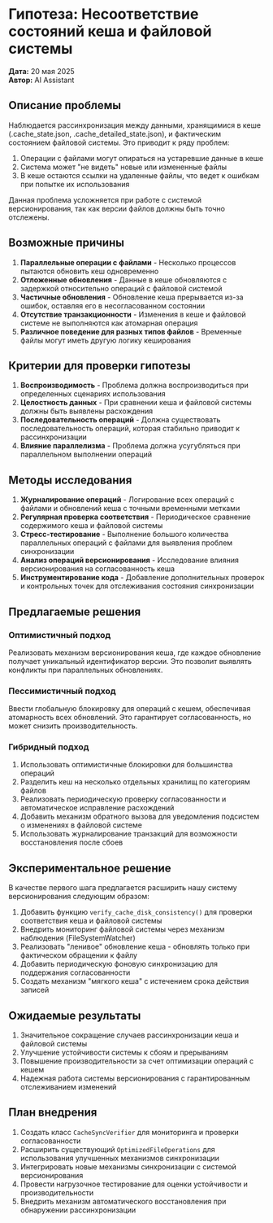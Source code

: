 # Гипотеза: Несоответствие состояний кеша и файловой системы

**Дата:** 20 мая 2025  
**Автор:** AI Assistant

## Описание проблемы

Наблюдается рассинхронизация между данными, хранящимися в кеше (.cache_state.json, .cache_detailed_state.json), и фактическим состоянием файловой системы. Это приводит к ряду проблем:

1. Операции с файлами могут опираться на устаревшие данные в кеше
2. Система может "не видеть" новые или измененные файлы
3. В кеше остаются ссылки на удаленные файлы, что ведет к ошибкам при попытке их использования

Данная проблема усложняется при работе с системой версионирования, так как версии файлов должны быть точно отслежены.

## Возможные причины

1. **Параллельные операции с файлами** - Несколько процессов пытаются обновить кеш одновременно
2. **Отложенные обновления** - Данные в кеше обновляются с задержкой относительно операций с файловой системой
3. **Частичные обновления** - Обновление кеша прерывается из-за ошибок, оставляя его в несогласованном состоянии
4. **Отсутствие транзакционности** - Изменения в кеше и файловой системе не выполняются как атомарная операция
5. **Различное поведение для разных типов файлов** - Временные файлы могут иметь другую логику кеширования

## Критерии для проверки гипотезы

1. **Воспроизводимость** - Проблема должна воспроизводиться при определенных сценариях использования
2. **Целостность данных** - При сравнении кеша и файловой системы должны быть выявлены расхождения
3. **Последовательность операций** - Должна существовать последовательность операций, которая стабильно приводит к рассинхронизации
4. **Влияние параллелизма** - Проблема должна усугубляться при параллельном выполнении операций

## Методы исследования

1. **Журналирование операций** - Логирование всех операций с файлами и обновлений кеша с точными временными метками
2. **Регулярная проверка соответствия** - Периодическое сравнение содержимого кеша и файловой системы
3. **Стресс-тестирование** - Выполнение большого количества параллельных операций с файлами для выявления проблем синхронизации
4. **Анализ операций версионирования** - Исследование влияния версионирования на согласованность кеша
5. **Инструментирование кода** - Добавление дополнительных проверок и контрольных точек для отслеживания состояния синхронизации

## Предлагаемые решения

### Оптимистичный подход

Реализовать механизм версионирования кеша, где каждое обновление получает уникальный идентификатор версии. Это позволит выявлять конфликты при параллельных обновлениях.

### Пессимистичный подход

Ввести глобальную блокировку для операций с кешем, обеспечивая атомарность всех обновлений. Это гарантирует согласованность, но может снизить производительность.

### Гибридный подход

1. Использовать оптимистичные блокировки для большинства операций
2. Разделить кеш на несколько отдельных хранилищ по категориям файлов
3. Реализовать периодическую проверку согласованности и автоматическое исправление расхождений
4. Добавить механизм обратного вызова для уведомления подсистем о изменениях в файловой системе
5. Использовать журналирование транзакций для возможности восстановления после сбоев

## Экспериментальное решение

В качестве первого шага предлагается расширить нашу систему версионирования следующим образом:

1. Добавить функцию `verify_cache_disk_consistency()` для проверки соответствия кеша и файловой системы
2. Внедрить мониторинг файловой системы через механизм наблюдения (FileSystemWatcher)
3. Реализовать "ленивое" обновление кеша - обновлять только при фактическом обращении к файлу
4. Добавить периодическую фоновую синхронизацию для поддержания согласованности
5. Создать механизм "мягкого кеша" с истечением срока действия записей

## Ожидаемые результаты

1. Значительное сокращение случаев рассинхронизации кеша и файловой системы
2. Улучшение устойчивости системы к сбоям и прерываниям
3. Повышение производительности за счет оптимизации операций с кешем
4. Надежная работа системы версионирования с гарантированным отслеживанием изменений

## План внедрения

1. Создать класс `CacheSyncVerifier` для мониторинга и проверки согласованности
2. Расширить существующий `OptimizedFileOperations` для использования улучшенных механизмов синхронизации
3. Интегрировать новые механизмы синхронизации с системой версионирования
4. Провести нагрузочное тестирование для оценки устойчивости и производительности
5. Внедрить механизм автоматического восстановления при обнаружении рассинхронизации